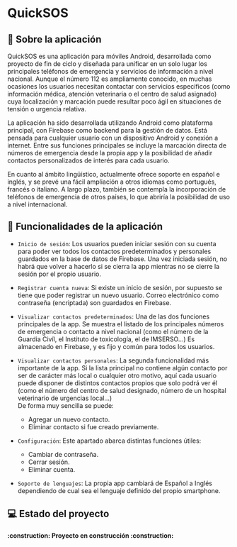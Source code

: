 # QuickSOS

## 📝 Sobre la aplicación

QuickSOS es una aplicación para móviles Android, desarrollada como proyecto de fin de ciclo y diseñada para unificar en un solo lugar los principales teléfonos de emergencia y servicios de información a nivel nacional. Aunque el número 112 es ampliamente conocido, en muchas ocasiones los usuarios necesitan contactar con servicios específicos (como información médica, atención veterinaria o el centro de salud asignado) cuya localización y marcación puede resultar poco ágil en situaciones de tensión o urgencia relativa.

La aplicación ha sido desarrollada utilizando Android como plataforma principal, con Firebase como backend para la gestión de datos. Está pensada para cualquier usuario con un dispositivo Android y conexión a internet. Entre sus funciones principales se incluye la marcación directa de números de emergencia desde la propia app y la posibilidad de añadir contactos personalizados de interés para cada usuario.

En cuanto al ámbito lingüístico, actualmente ofrece soporte en español e inglés, y se prevé una fácil ampliación a otros idiomas como portugués, francés o italiano. A largo plazo, también se contempla la incorporación de teléfonos de emergencia de otros países, lo que abriría la posibilidad de uso a nivel internacional.

## :iphone: Funcionalidades de la aplicación
- `Inicio de sesión`: Los usuarios pueden iniciar sesión con su cuenta para poder ver todos los contactos predeterminados y personales guardados en la base de datos de Firebase. Una vez iniciada sesión, no habrá que volver a hacerlo si se cierra la app mientras no se cierre la sesión por el propio usuario.
  
- `Registrar cuenta nueva`: Si existe un inicio de sesión, por supuesto se tiene que poder registrar un nuevo usuario. Correo electrónico como contraseña (encriptada) son guardados en Firebase.
  
- `Visualizar contactos predeterminados`: Una de las dos funciones principales de la app. Se muestra el listado de los principales números de emergencia o contacto a nivel nacional (como el número de la Guardia Civíl, el Instituto de toxicología, el de IMSERSO...) Es almacenado en Firebase, y es fijo y común para todos los usuarios.
  
- `Visualizar contactos personales`: La segunda funcionalidad más importante de la app. Si la lista principal no contiene algún contacto por ser de carácter más local o cualquier otro motivo, aquí cada usuario puede disponer de distintos contactos propios que solo podrá ver él (como el número del centro de salud designado, número de un hospital veterinario de urgencias local...)  
De forma muy sencilla se puede:
  - Agregar un nuevo contacto.
  - Eliminar contacto si fue creado previamente.
    
- `Configuración`: Este apartado abarca distintas funciones útiles:
  - Cambiar de contraseña.
  - Cerrar sesión.
  - Eliminar cuenta.

- `Soporte de lenguajes`: La propia app cambiará de Español a Inglés dependiendo de cual sea el lenguaje definido del propio smartphone.  

## :computer: Estado del proyecto

<h4>
:construction: Proyecto en construcción :construction:
</h4>
